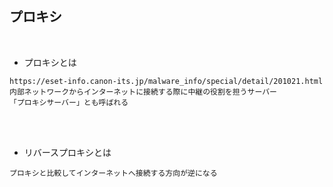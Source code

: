 ## プロキシ  
<br>

- プロキシとは  
```
https://eset-info.canon-its.jp/malware_info/special/detail/201021.html
内部ネットワークからインターネットに接続する際に中継の役割を担うサーバー
「プロキシサーバー」とも呼ばれる
```
<br>
<br>

- リバースプロキシとは  
```
プロキシと比較してインターネットへ接続する方向が逆になる
```